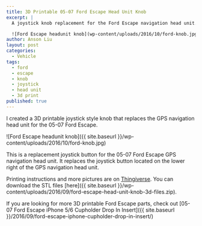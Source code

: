 ```yaml
---
title: 3D Printable 05-07 Ford Escape Head Unit Knob
excerpt: |
  A joystick knob replacement for the Ford Escape navigation head unit. 

  ![Ford Escape headunit knob](wp-content/uploads/2016/10/ford-knob.jpg)
author: Anson Liu
layout: post
categories:
  - Vehicle
tags:
  - ford
  - escape
  - knob
  - joystick
  - head unit
  - 3d print
published: true
---
```


I created a 3D printable joystick style knob that replaces the GPS navigation head unit for the 05-07 Ford Escape. 

![Ford Escape headunit knob]({{ site.baseurl }}/wp-content/uploads/2016/10/ford-knob.jpg)

This is a replacement joystick button for the 05-07 Ford Escape GPS navigation head unit. It replaces the joystick button located on the lower right of the GPS navigation head unit.

Printing instructions and more pictures are on [Thingiverse](http://www.thingiverse.com/thing:1794734). You can download the STL files [here]({{ site.baseurl }}/wp-content/uploads/2016/09/ford-escape-head-unit-knob-3d-files.zip).

If you are looking for more 3D printable Ford Escape parts, check out [05-07 Ford Escape iPhone 5/6 Cupholder Drop In Insert]({{ site.baseurl }}/2016/09/ford-escape-iphone-cupholder-drop-in-insert/)
